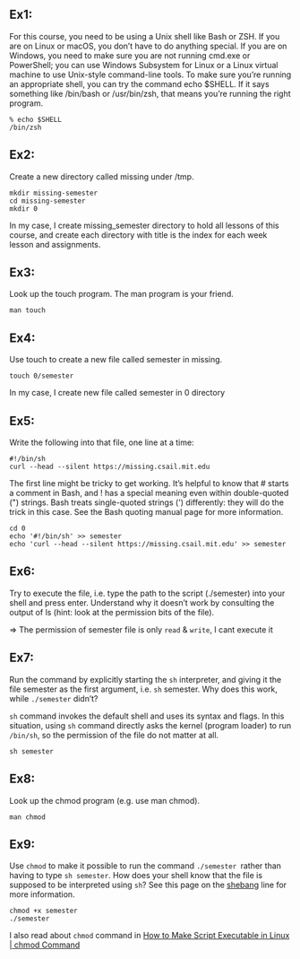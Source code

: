 ## Ex1:

For this course, you need to be using a Unix shell like Bash or ZSH. If you are on Linux or macOS, you don’t have to do anything special. If you are on Windows, you need to make sure you are not running cmd.exe or PowerShell; you can use Windows Subsystem for Linux or a Linux virtual machine to use Unix-style command-line tools. To make sure you’re running an appropriate shell, you can try the command echo $SHELL. If it says something like /bin/bash or /usr/bin/zsh, that means you’re running the right program.

```console
% echo $SHELL
/bin/zsh
```

## Ex2:

Create a new directory called missing under /tmp.

```console
mkdir missing-semester
cd missing-semester
mkdir 0
```

In my case, I create missing_semester directory to hold all lessons of this course, and create each directory with title is the index for each week lesson and assignments.

## Ex3:

Look up the touch program. The man program is your friend.

```console
man touch
```

## Ex4:

Use touch to create a new file called semester in missing.

```console
touch 0/semester
```

In my case, I create new file called semester in 0 directory

## Ex5:

Write the following into that file, one line at a time:

```console
#!/bin/sh
curl --head --silent https://missing.csail.mit.edu
```

The first line might be tricky to get working. It’s helpful to know that # starts a comment in Bash, and ! has a special meaning even within double-quoted (") strings. Bash treats single-quoted strings (') differently: they will do the trick in this case. See the Bash quoting manual page for more information.

```console
cd 0
echo '#!/bin/sh' >> semester
echo 'curl --head --silent https://missing.csail.mit.edu' >> semester
```

## Ex6:

Try to execute the file, i.e. type the path to the script (./semester) into your shell and press enter. Understand why it doesn’t work by consulting the output of ls (hint: look at the permission bits of the file).

=> The permission of semester file is only `read` & `write`, I cant execute it

## Ex7:

Run the command by explicitly starting the `sh` interpreter, and giving it the file semester as the first argument, i.e. `sh` semester. Why does this work, while `./semester` didn’t?

`sh` command invokes the default shell and uses its syntax and flags.
In this situation, using `sh` command directly asks the kernel (program loader) to run `/bin/sh`, so the permission of the file do not matter at all.

```console
sh semester
```

## Ex8:

Look up the chmod program (e.g. use man chmod).

```console
man chmod
```

## Ex9:

Use `chmod` to make it possible to run the command `./semester `rather than having to type `sh semester`. How does your shell know that the file is supposed to be interpreted using `sh`? See this page on the [shebang](<https://en.wikipedia.org/wiki/Shebang_(Unix)>) line for more information.

```console
chmod +x semester
./semester
```

I also read about `chmod` command in [How to Make Script Executable in Linux | chmod Command](https://www.geeksforgeeks.org/chmod-command-linux/)
